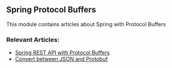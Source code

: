 ## Spring Protocol Buffers

This module contains articles about Spring with Protocol Buffers

### Relevant Articles:
- [Spring REST API with Protocol Buffers](https://www.baeldung.com/spring-rest-api-with-protocol-buffers)
- [Convert between JSON and Protobuf](https://www.baeldung.com/java-convert-json-protobuf)
